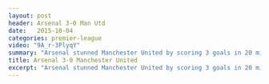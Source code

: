 ```yaml
---
layout: post
header: Arsenal 3-0 Man Utd
date:   2015-10-04
categories: premier-league
video: "9A_r-3PlyqY"
summary: "Arsenal stunned Manchester United by scoring 3 goals in 20 minutes to end the contest. Goals from Ozil and Sanchez completed the win."
title: Arsenal 3-0 Manchester United
excerpt: "Arsenal stunned Manchester United by scoring 3 goals in 20 minutes to end the contest. Goals from Ozil and Sanchez completed the win."
---
```

